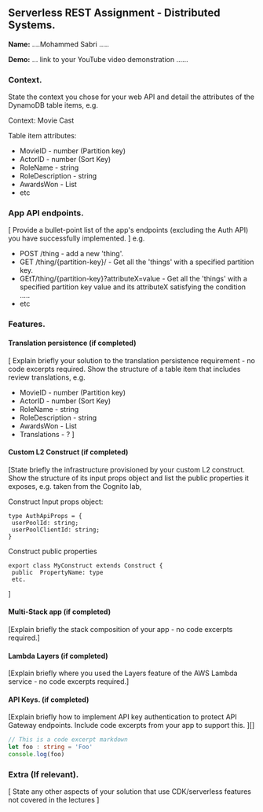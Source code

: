 ## Serverless REST Assignment - Distributed Systems.

__Name:__ ....Mohammed Sabri .....

__Demo:__ ... link to your YouTube video demonstration ......

### Context.

State the context you chose for your web API and detail the attributes of the DynamoDB table items, e.g.

Context: Movie Cast

Table item attributes:
+ MovieID - number  (Partition key)
+ ActorID - number  (Sort Key)
+ RoleName - string
+ RoleDescription - string
+ AwardsWon - List<string>
+ etc

### App API endpoints.

[ Provide a bullet-point list of the app's endpoints (excluding the Auth API) you have successfully implemented. ]
e.g.
 
+ POST /thing - add a new 'thing'.
+ GET /thing/{partition-key}/ - Get all the 'things' with a specified partition key.
+ GEtT/thing/{partition-key}?attributeX=value - Get all the 'things' with a specified partition key value and its attributeX satisfying the condition .....
+ etc


### Features.

#### Translation persistence (if completed)

[ Explain briefly your solution to the translation persistence requirement - no code excerpts required. Show the structure of a table item that includes review translations, e.g.

+ MovieID - number  (Partition key)
+ ActorID - number  (Sort Key)
+ RoleName - string
+ RoleDescription - string
+ AwardsWon - List<string>
+ Translations - ?
]

#### Custom L2 Construct (if completed)

[State briefly the infrastructure provisioned by your custom L2 construct. Show the structure of its input props object and list the public properties it exposes, e.g. taken from the Cognito lab,

Construct Input props object:
~~~
type AuthApiProps = {
 userPoolId: string;
 userPoolClientId: string;
}
~~~
Construct public properties
~~~
export class MyConstruct extends Construct {
 public  PropertyName: type
 etc.
~~~
 ]

#### Multi-Stack app (if completed)

[Explain briefly the stack composition of your app - no code excerpts required.]

#### Lambda Layers (if completed)

[Explain briefly where you used the Layers feature of the AWS Lambda service - no code excerpts required.]


#### API Keys. (if completed)

[Explain briefly how to implement API key authentication to protect API Gateway endpoints. Include code excerpts from your app to support this. ][]

~~~ts
// This is a code excerpt markdown 
let foo : string = 'Foo'
console.log(foo)
~~~

###  Extra (If relevant).

[ State any other aspects of your solution that use CDK/serverless features not covered in the lectures ]
